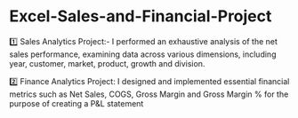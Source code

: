 # Excel-Sales-and-Financial-Project
1️⃣ Sales Analytics Project:-
I performed an exhaustive analysis of the net sales performance, examining data across various dimensions, including year, customer, market, product, growth and division.

2️⃣ Finance Analytics Project:
I designed and implemented essential financial metrics such as Net Sales, COGS, Gross Margin and Gross Margin % for the purpose of creating a P&L statement
